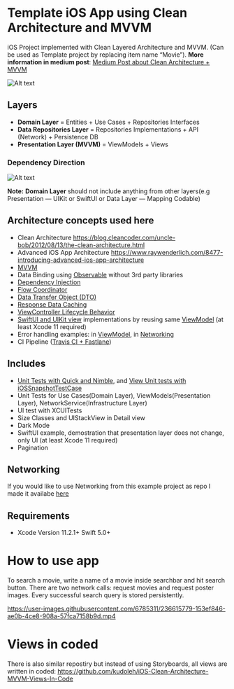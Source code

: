 
# Template iOS App using Clean Architecture and MVVM

iOS Project implemented with Clean Layered Architecture and MVVM. (Can be used as Template project by replacing item name “Movie”). **More information in medium post**: <a href="https://tech.olx.com/clean-architecture-and-mvvm-on-ios-c9d167d9f5b3">Medium Post about Clean Architecture + MVVM</a>


![Alt text](README_FILES/CleanArchitecture+MVVM.png?raw=true "Clean Architecture Layers")

## Layers
* **Domain Layer** = Entities + Use Cases + Repositories Interfaces
* **Data Repositories Layer** = Repositories Implementations + API (Network) + Persistence DB
* **Presentation Layer (MVVM)** = ViewModels + Views

### Dependency Direction
![Alt text](README_FILES/CleanArchitectureDependencies.png?raw=true "Modules Dependencies")

**Note:** **Domain Layer** should not include anything from other layers(e.g Presentation — UIKit or SwiftUI or Data Layer — Mapping Codable)

## Architecture concepts used here
* Clean Architecture https://blog.cleancoder.com/uncle-bob/2012/08/13/the-clean-architecture.html
* Advanced iOS App Architecture https://www.raywenderlich.com/8477-introducing-advanced-ios-app-architecture
* [MVVM](ExampleMVVM/Presentation/MoviesScene/MoviesQueriesList) 
* Data Binding using [Observable](ExampleMVVM/Presentation/Utils/Observable.swift) without 3rd party libraries 
* [Dependency Injection](ExampleMVVM/Application/DIContainer/AppDIContainer.swift)
* [Flow Coordinator](ExampleMVVM/Presentation/MoviesScene/Flows/MoviesSearchFlowCoordinator.swift)
* [Data Transfer Object (DTO)](https://github.com/kudoleh/iOS-Clean-Architecture-MVVM/blob/master/ExampleMVVM/Data/Network/DataMapping/MoviesResponseDTO%2BMapping.swift)
* [Response Data Caching](https://github.com/kudoleh/iOS-Clean-Architecture-MVVM/blob/master/ExampleMVVM/Data/Repositories/DefaultMoviesRepository.swift)
* [ViewController Lifecycle Behavior](https://github.com/kudoleh/iOS-Clean-Architecture-MVVM/blob/3c47e8a4b9ae5dfce36f746242d1f40b6829079d/ExampleMVVM/Presentation/Utils/Extensions/UIViewController%2BAddBehaviors.swift#L7)
* [SwiftUI and UIKit view](ExampleMVVM/Presentation/MoviesScene/MoviesQueriesList/View/SwiftUI/MoviesQueryListView.swift) implementations by reusing same [ViewModel](ExampleMVVM/Presentation/MoviesScene/MoviesQueriesList/ViewModel/MoviesQueryListViewModel.swift) (at least Xcode 11 required)
* Error handling examples: in [ViewModel](https://github.com/kudoleh/iOS-Clean-Architecture-MVVM/blob/201de7759e2d5634e3bb4b5ad524c4242c62b306/ExampleMVVM/Presentation/MoviesScene/MoviesList/ViewModel/MoviesListViewModel.swift#L116), in [Networking](https://github.com/kudoleh/iOS-Clean-Architecture-MVVM/blob/201de7759e2d5634e3bb4b5ad524c4242c62b306/ExampleMVVM/Infrastructure/Network/NetworkService.swift#L84)
* CI Pipeline ([Travis CI + Fastlane](.travis.yml))
 
## Includes
* [Unit Tests with Quick and Nimble](https://github.com/kudoleh/iOS-Modular-Architecture/blob/master/DevPods/MoviesSearch/MoviesSearch/Tests/Presentation/MoviesScene/MoviesListViewModelSpec.swift), and [View Unit tests with iOSSnapshotTestCase](https://github.com/kudoleh/iOS-Modular-Architecture/blob/master/DevPods/MoviesSearch/MoviesSearch/Tests/Presentation/MoviesScene/MoviesListViewTests.swift)
* Unit Tests for Use Cases(Domain Layer), ViewModels(Presentation Layer), NetworkService(Infrastructure Layer)
* UI test with XCUITests
* Size Classes and UIStackView in Detail view
* Dark Mode
* SwiftUI example, demostration that presentation layer does not change, only UI (at least Xcode 11 required)
* Pagination

## Networking
If you would like to use Networking from this example project as repo I made it availabe [here](https://github.com/kudoleh/SENetworking)

## Requirements
* Xcode Version 11.2.1+  Swift 5.0+

# How to use app
To search a movie, write a name of a movie inside searchbar and hit search button. There are two network calls: request movies and request poster images. Every successful search query is stored persistently.


https://user-images.githubusercontent.com/6785311/236615779-153ef846-ae0b-4ce8-908a-57fca7158b9d.mp4



# Views in coded
There is also similar repostiry but instead of using Storyboards, all views are written in coded:
https://github.com/kudoleh/iOS-Clean-Architecture-MVVM-Views-In-Code





